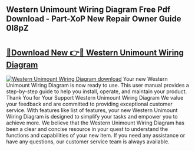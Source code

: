 ## Western Unimount Wiring Diagram Free Pdf Download - Part-XoP New Repair Owner Guide 0I8pZ

# <h2><a href="http://dfigoio.blite.top/?on=Western+Unimount+Wiring+Diagram">🔗Download New 👉🔴 Western Unimount Wiring Diagram</a></h2>

[![Western Unimount Wiring Diagram download](https://i.imgur.com/lujVjoI.png)](http://dfigoio.blite.top/?on=Western+Unimount+Wiring+Diagram)
Your new Western Unimount Wiring Diagram is now ready to use. This user manual provides a step-by-step guide to help you install, operate, and maintain your product. Thank You for Your Support Western Unimount Wiring Diagram We value your feedback and are committed to providing exceptional customer service. With features like list of features, your new Western Unimount Wiring Diagram is designed to simplify your tasks and empower you to achieve more. We believe that the Western Unimount Wiring Diagram has been a clear and concise resource in your quest to understand the functions and capabilities of your new item. If you need any assistance or have any questions, our customer service team is always available.
